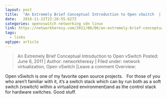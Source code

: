 ```yaml
---
layout: post 
title:  "An Extremely Brief Conceptual Introduction to Open vSwitch  | Network Heresy" 
date:   2016-11-22T22:26:55.627Z 
categories: openvswitch networking sdn linux
link: https://networkheresy.com/2011/06/06/an-extremely-brief-conceptual-introduction-to-open-vswitch/ 
tags:
  - links
ogtype: article 
---
```


> An Extremely Brief Conceptual Introduction to Open vSwitch
Posted: June 6, 2011 | Author: networkheresy | Filed under: network virtualization, Open vSwitch |Leave a comment
Overview:

Open vSwitch is one of my favorite open source projects.   For those of you who aren’t familiar with it, it’s a switch stack which can by run both as a soft switch (vswitch) within a virtualized environment)and as the control stack for hardware switches. Good stuff.